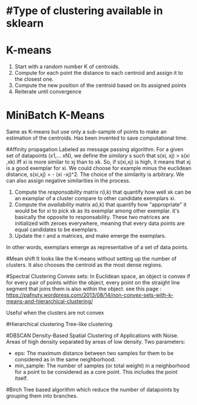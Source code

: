 #Type of clustering available in sklearn
===========================


# K-means
1. Start with a random number K of centroids.
2. Compute for each point the distance to each centroid and assign it to the closest one.
3. Compute the new position of the centroid based on its assigned points
4. Reiterate until convergence


# MiniBatch K-Means
Same as K-means but use only a sub-sample of points to make an estimation of the centroids. Has been invented to save computational time.

#Affinity propagation
Labeled as message passing algorithm. For a given set of datapoints (x1,... xN), we define the *similary* s such that s(xi, xj) > s(xi ,xk) iff xi is more similar to xj than to xk. So, if s(xi,xj) is high, it means that xj is a good exemplar for xi. We could choose for example minus the euclidean distance, s(xi,xj) = - (xi -xj)^2. The choice of the similarity is arbitrary. We can also assign negative similarities in the process.

1. Compute the *responsability* matrix r(i,k) that quantify how well xk can be an examplar of a cluster compare to other candidate exemplars xi.
2. Compute the *availability* matrix a(i,k) that quantify how "appropriate" it would be for xi to pick xk as its exemplar among other exemplar. it's basically the opposite to responsability. These two matrices are initialized with zeroes everywhere, meaning that every data points are equal candidates to be exemplars.
3. Update the r and a matrices, and make emerge the exemplars.

In other words, exemplars emerge as representative of a set of data points.


#Mean shift
It looks like the K-means without setting up the number of clusters. It also chooses the centroid as the most dense regions.



#Spectral Clustering
Convex sets: In Euclidean space, an object is convex if for every pair of points within the object, every point on the straight line segment that joins them is also within the object. see this page : https://pafnuty.wordpress.com/2013/08/14/non-convex-sets-with-k-means-and-hierarchical-clustering/

Useful when the clusters are not convex

#Hierarchical clustering
Tree-like clustering


#DBSCAN
Density-Based Spatial Clustering of Applications with Noise. Areas of high density separated by areas of low density. Two parameters:

* eps: The maximum distance between two samples for them to be considered as in the same neighborhood.
* min_sample: The number of samples (or total weight) in a neighborhood for a point to be considered as a core point. This includes the point itself.


#Birch
Tree based algorithm which reduce the number of datapoints by grouping them into branches.
